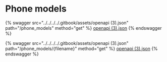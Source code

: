 # Phone models

{% swagger src="../../../../.gitbook/assets/openapi (3).json" path="/phone_models" method="get" %}
[openapi (3).json](<../../../../.gitbook/assets/openapi (3).json>)
{% endswagger %}

{% swagger src="../../../../.gitbook/assets/openapi (3).json" path="/phone_models/{filename}" method="get" %}
[openapi (3).json](<../../../../.gitbook/assets/openapi (3).json>)
{% endswagger %}
